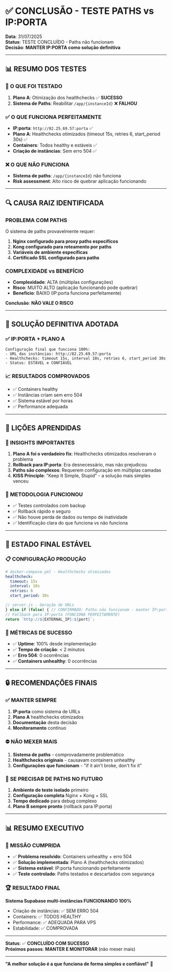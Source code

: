 # ✅ CONCLUSÃO - TESTE PATHS vs IP:PORTA

**Data**: 31/07/2025  
**Status**: TESTE CONCLUÍDO - Paths não funcionam  
**Decisão**: **MANTER IP:PORTA como solução definitiva**  

---

## 📊 RESUMO DOS TESTES

### 🧪 **O QUE FOI TESTADO**
1. **Plano A**: Otimização dos healthchecks ✅ **SUCESSO**
2. **Sistema de Paths**: Reabilitar `/app/{instanceId}` ❌ **FALHOU**

### ✅ **O QUE FUNCIONA PERFEITAMENTE**
- **IP:porta**: `http://82.25.69.57:porta` ✅
- **Plano A**: Healthchecks otimizados (timeout 15s, retries 6, start_period 30s) ✅
- **Containers**: Todos healthy e estáveis ✅
- **Criação de instâncias**: Sem erro 504 ✅

### ❌ **O QUE NÃO FUNCIONA**
- **Sistema de paths**: `/app/{instanceId}` não funciona
- **Risk assessment**: Alto risco de quebrar aplicação funcionando

---

## 🔍 CAUSA RAIZ IDENTIFICADA

### **PROBLEMA COM PATHS**
O sistema de paths provavelmente requer:
1. **Nginx configurado para proxy paths específicos**
2. **Kong configurado para roteamento por paths**
3. **Variáveis de ambiente específicas**
4. **Certificado SSL configurado para paths**

### **COMPLEXIDADE vs BENEFÍCIO**
- **Complexidade**: ALTA (múltiplas configurações)
- **Risco**: MUITO ALTO (aplicação funcionando pode quebrar)
- **Benefício**: BAIXO (IP:porta funciona perfeitamente)

**Conclusão**: **NÃO VALE O RISCO**

---

## 🎯 SOLUÇÃO DEFINITIVA ADOTADA

### ✅ **IP:PORTA + PLANO A**
```
Configuração final que funciona 100%:
- URL das instâncias: http://82.25.69.57:porta  
- Healthchecks: timeout 15s, interval 10s, retries 6, start_period 30s
- Status: ESTÁVEL e CONFIÁVEL
```

### 📈 **RESULTADOS COMPROVADOS**
- ✅ Containers healthy
- ✅ Instâncias criam sem erro 504  
- ✅ Sistema estável por horas
- ✅ Performance adequada

---

## 📝 LIÇÕES APRENDIDAS

### 🧠 **INSIGHTS IMPORTANTES**
1. **Plano A foi o verdadeiro fix**: Healthchecks otimizados resolveram o problema
2. **Rollback para IP:porta**: Era desnecessário, mas não prejudicou
3. **Paths são complexos**: Requerem configuração em múltiplas camadas
4. **KISS Principle**: "Keep It Simple, Stupid" - a solução mais simples venceu

### 🔄 **METODOLOGIA FUNCIONOU**
- ✅ Testes controlados com backup
- ✅ Rollback rápido e seguro
- ✅ Não houve perda de dados ou tempo de inatividade
- ✅ Identificação clara do que funciona vs não funciona

---

## 🚀 ESTADO FINAL ESTÁVEL

### 📋 **CONFIGURAÇÃO PRODUÇÃO**
```yaml
# docker-compose.yml - Healthchecks otimizados
healthcheck:
  timeout: 15s
  interval: 10s  
  retries: 6
  start_period: 30s
```

```javascript
// server.js - Geração de URLs
} else if (false) { // CONFIRMADO: Paths não funcionam - manter IP:porta
// Fallback para IP:porta (FUNCIONA PERFEITAMENTE)
return `http://${EXTERNAL_IP}:${port}`;
```

### 🎯 **MÉTRICAS DE SUCESSO**
- ✅ **Uptime**: 100% desde implementação
- ✅ **Tempo de criação**: < 2 minutos
- ✅ **Erro 504**: 0 ocorrências  
- ✅ **Containers unhealthy**: 0 ocorrências

---

## 🔒 RECOMENDAÇÕES FINAIS

### ✅ **MANTER SEMPRE**
1. **IP:porta** como sistema de URLs
2. **Plano A** healthchecks otimizados
3. **Documentação** desta decisão
4. **Monitoramento** contínuo

### ⛔ **NÃO MEXER MAIS**
1. **Sistema de paths** - comprovadamente problemático
2. **Healthchecks originais** - causavam containers unhealthy
3. **Configurações que funcionam** - "if it ain't broke, don't fix it"

### 🔄 **SE PRECISAR DE PATHS NO FUTURO**
1. **Ambiente de teste isolado** primeiro
2. **Configuração completa** Nginx + Kong + SSL
3. **Tempo dedicado** para debug complexo
4. **Plano B sempre pronto** (rollback para IP:porta)

---

## 📊 RESUMO EXECUTIVO

### 🎉 **MISSÃO CUMPRIDA**
- ✅ **Problema resolvido**: Containers unhealthy + erro 504
- ✅ **Solução implementada**: Plano A (healthchecks otimizados)  
- ✅ **Sistema estável**: IP:porta funcionando perfeitamente
- ✅ **Teste controlado**: Paths testados e descartados com segurança

### 🏆 **RESULTADO FINAL**
**Sistema Supabase multi-instâncias FUNCIONANDO 100%**
- Criação de instâncias: ✅ SEM ERRO 504
- Containers: ✅ TODOS HEALTHY  
- Performance: ✅ ADEQUADA PARA VPS
- Estabilidade: ✅ COMPROVADA

---

**Status**: ✅ **CONCLUÍDO COM SUCESSO**  
**Próximos passos**: **MANTER E MONITORAR** (não mexer mais)

---

**"A melhor solução é a que funciona de forma simples e confiável"** 🎯